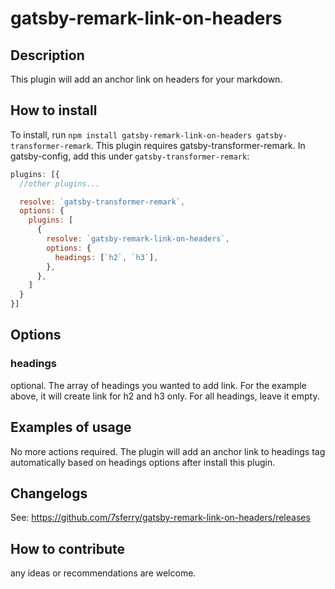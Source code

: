 # gatsby-remark-link-on-headers

## Description

This plugin will add an anchor link on headers for your markdown.

## How to install

To install, run `npm install gatsby-remark-link-on-headers gatsby-transformer-remark`. This plugin requires gatsby-transformer-remark.
In gatsby-config, add this under `gatsby-transformer-remark`:

```js
plugins: [{
  //other plugins...

  resolve: `gatsby-transformer-remark`,
  options: {
    plugins: [
      {
        resolve: `gatsby-remark-link-on-headers`,
        options: {
          headings: [`h2`, `h3`],
        },
      },
    ]
  }
}]
```

## Options

### headings

optional. The array of headings you wanted to add link. For the example above, it will create link for h2 and h3 only.
For all headings, leave it empty.

## Examples of usage

No more actions required. The plugin will add an anchor link to headings tag automatically based on headings options after install this plugin.

## Changelogs

See: https://github.com/7sferry/gatsby-remark-link-on-headers/releases

## How to contribute

any ideas or recommendations are welcome.

